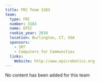 ```yaml
---
title: FRC Team 3183
team:
  type: FRC
  number: 3183
  name: EPIC
  rookie_year: 2010
  location: Burlington, CT, USA
  sponsors:
    - SRT
    - Computers for Communities
  links:
    Website: http://www.epicrobotics.org
---
```

No content has been added for this team